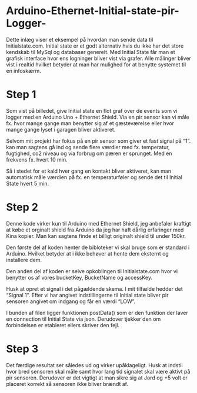 # Arduino-Ethernet-Initial-state-pir-Logger-
Dette inlæg viser et eksempel på hvordan man sende data til Initialstate.com. Initial state er et godt alternativ hvis du ikke har det store kendskab til MySql og databaser generelt. Med Initial State får man et grafisk interface hvor ens logninger bliver vist via grafer. Alle målinger bliver vist i realtid hvilket betyder at man har mulighed for at benytte systemet til en infoskærm.

# Step 1
Som vist på billedet, give Initial state en flot graf over de events som vi logger med en Arduino Uno + Ethernet Shield. Via en pir sensor kan vi måle fx. hvor mange gange man benytter sig af et gæsteværelse eller hvor mange gange lyset i garagen bliver aktiveret.

Selvom mit projekt har fokus på en pir sensor som giver et fast signal på “1”. kan man sagtens gå ind og sende flere værdier med fx. temperatur, fugtighed, co2 niveau og via forbrug om pæren er sprunget. Med en frekvens fx. hvert 10 min. 

Så i stedet for et kald hver gang en kontakt bliver aktiveret, kan man automatisk måle værdien på fx. en temperaturføler og sende det til Initial State hvert 5 min. 

# Step 2
Denne kode virker kun til Arduino med Ethernet Shield, jeg anbefaler kraftigt at købe et orginalt shield fra Arduino da jeg har haft dårlig erfaringer med Kina kopier. Man kan sagtens finde et billigt originalt shield til under 150kr. 

Den første del af koden henter de bibloteker vi skal bruge som er standard i Arduino. Hvilket betyder at i ikke behøver at hente dem eksternt og installere dem. 

Den anden del af koden er selve opkoblingen til Initialstate.com hvor vi benytter os af vores bucketKey, BucketName og accessKey. 

Husk at opret et signal i det pågældende skema. I mit tilfælde hedder det “Signal 1”. Efter vi har angivet indstillingerne til Initial state bliver pir sensoren angivet om indgang og får en værdi “LOW”. 

I bunden af filen ligger funktionen postData() som er den funktion der laver en connection til Initial State via json. Derudover tjekker den om forbindelsen er etableret ellers skriver den fejl. 

# Step 3
Det færdige resultat ser således ud og virker upåklageligt. Husk at indstil hvor bred sensoren skal måle samt hvor lang tid signalet skal være aktivt på pir sensoren. Derudover er det vigtigt at man sikre sig at Jord og +5 volt er placeret korrekt så sensoren ikke bliver brændt af.  
